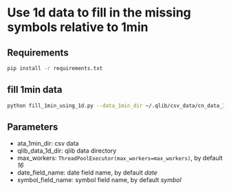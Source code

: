 # Use 1d data to fill in the missing symbols relative to 1min


## Requirements

```bash
pip install -r requirements.txt
```

## fill 1min data

```bash
python fill_1min_using_1d.py --data_1min_dir ~/.qlib/csv_data/cn_data_1min --qlib_data_1d_dir ~/.qlib/qlib_data/cn_data
```

## Parameters

- ata_1min_dir: csv data
- qlib_data_1d_dir: qlib data directory
- max_workers: `ThreadPoolExecutor(max_workers=max_workers)`, by default *16*
- date_field_name: date field name, by default *date*
- symbol_field_name: symbol field name, by default *symbol*

